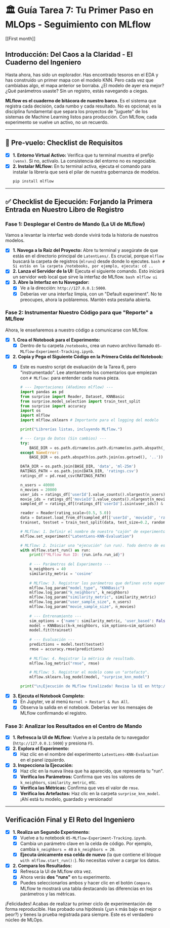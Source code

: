 # 🏛️ Guía Tarea 7: Tu Primer Paso en MLOps - Seguimiento con MLflow

[[First month]]

## Introducción: Del Caos a la Claridad - El Cuaderno del Ingeniero

Hasta ahora, has sido un explorador. Has encontrado tesoros en el EDA y has construido un primer mapa con el modelo KNN. Pero cada vez que cambiabas algo, el mapa anterior se borraba. ¿El modelo de ayer era mejor? ¿Qué parámetros usaste? Sin un registro, estás navegando a ciegas.

**MLflow es el cuaderno de bitácora de nuestro barco.** Es el sistema que registra cada decisión, cada rumbo y cada resultado. No es opcional; es la disciplina fundamental que separa los proyectos de "juguete" de los sistemas de Machine Learning listos para producción. Con MLflow, cada experimento se vuelve un activo, no un recuerdo.

---

## 🚦 Pre-vuelo: Checklist de Requisitos

- [x] **1. Entorno Virtual Activo:** Verifica que tu terminal muestra el prefijo `(venv)`. Si no, actívalo. La consistencia del entorno no es negociable.
- [x] **2. Instalar MLflow:** En tu terminal activa, ejecuta el comando para instalar la librería que será el pilar de nuestra gobernanza de modelos.
    ```bash
    pip install mlflow
    ```

---

## ✅ Checklist de Ejecución: Forjando la Primera Entrada en Nuestro Libro de Registro

### **Fase 1: Desplegar el Centro de Mando (La UI de MLflow)**

Vamos a levantar la interfaz web donde vivirá toda la historia de nuestros modelos.

- [x] **1. Navega a la Raíz del Proyecto:** Abre tu terminal y asegúrate de que estás en el directorio principal de `LatentLens/`. Es crucial, porque `mlflow` buscará la carpeta de registros (`mlruns`) desde donde lo ejecutes.
      ```bash
      # Si estás en la carpeta /notebooks, por ejemplo, ejecuta:
      cd .. 
      ```
- [x] **2. Lanza el Servidor de la UI:** Ejecuta el siguiente comando. Esto iniciará un servidor web local que sirve la interfaz de MLflow.
      ```bash
      mlflow ui
      ```
- [x] **3. Abre la Interfaz en tu Navegador:**
    - [x] Ve a la dirección: `http://127.0.0.1:5000`.
    - [x] Deberías ver una interfaz limpia, con un "Default experiment". No te preocupes, ahora la poblaremos. Mantén esta pestaña abierta.

### **Fase 2: Instrumentar Nuestro Código para que "Reporte" a MLflow**

Ahora, le enseñaremos a nuestro código a comunicarse con MLflow.

- [x] **1. Crea el Notebook para el Experimento:**
    - [x] Dentro de tu carpeta `/notebooks`, crea un nuevo archivo llamado `05-MLflow-Experiment-Tracking.ipynb`.
- [x] **2. Copia y Pega el Siguiente Código en la Primera Celda del Notebook:**
    - [x] Este es nuestro script de evaluación de la Tarea 6, pero "instrumentado". Lee atentamente los comentarios que empiezan con `# MLflow:` para entender cada nueva pieza.

      ```python
      # --- Importaciones (Añadimos mlflow) ---
      import pandas as pd
      from surprise import Reader, Dataset, KNNBasic
      from surprise.model_selection import train_test_split
      from surprise import accuracy
      import os
      import mlflow
      import mlflow.sklearn # Importante para el logging del modelo

      print("Librerías listas, incluyendo MLflow.")

      # --- Carga de Datos (Sin cambios) ---
      try:
          BASE_DIR = os.path.dirname(os.path.dirname(os.path.abspath(__file__)))
      except NameError:
          BASE_DIR = os.path.abspath(os.path.join(os.getcwd(), '..'))

      DATA_DIR = os.path.join(BASE_DIR, 'data', 'ml-25m')
      RATINGS_PATH = os.path.join(DATA_DIR, 'ratings.csv')
      ratings_df = pd.read_csv(RATINGS_PATH)

      n_users = 40000
      n_movies = 20000
      user_ids = ratings_df['userId'].value_counts().nlargest(n_users).index
      movie_ids = ratings_df['movieId'].value_counts().nlargest(n_movies).index
      sampled_df = ratings_df[(ratings_df['userId'].isin(user_ids)) & (ratings_df['movieId'].isin(movie_ids))]

      reader = Reader(rating_scale=(0.5, 5.0))
      data = Dataset.load_from_df(sampled_df[['userId', 'movieId', 'rating']], reader)
      trainset, testset = train_test_split(data, test_size=0.2, random_state=42)

      # MLflow: 1. Definir el nombre de nuestro "cajón" de experimentos.
      mlflow.set_experiment("LatentLens-KNN-Evaluation")

      # MLflow: 2. Iniciar una "ejecución" (un run). Todo dentro de este bloque `with` será registrado.
      with mlflow.start_run() as run:
          print(f"MLflow Run ID: {run.info.run_id}")
          
          # --- Parámetros del Experimento ---
          k_neighbors = 40
          similarity_metric = 'cosine'
          
          # MLflow: 3. Registrar los parámetros que definen este experimento.
          mlflow.log_param("model_type", "KNNBasic")
          mlflow.log_param("k_neighbors", k_neighbors)
          mlflow.log_param("similarity_metric", similarity_metric)
          mlflow.log_param("user_sample_size", n_users)
          mlflow.log_param("movie_sample_size", n_movies)
          
          # --- Entrenamiento ---
          sim_options = {'name': similarity_metric, 'user_based': False}
          model = KNNBasic(k=k_neighbors, sim_options=sim_options)
          model.fit(trainset)
          
          # --- Evaluación ---
          predictions = model.test(testset)
          rmse = accuracy.rmse(predictions)
          
          # MLflow: 4. Registrar la métrica de resultado.
          mlflow.log_metric("rmse", rmse)

          # MLflow: 5. Registrar el modelo como un "artefacto".
          mlflow.sklearn.log_model(model, "surprise_knn_model")

      print("\n¡Ejecución de MLflow finalizada! Revisa la UI en http://127.0.0.1:5000")
      ```

- [x] **3. Ejecuta el Notebook Completo:**
    - [x] En Jupyter, ve al menú `Kernel > Restart & Run All`.
    - [x] Observa la salida en el notebook. Deberías ver los mensajes de MLflow confirmando el registro.

### **Fase 3: Analizar los Resultados en el Centro de Mando**

- [x] **1. Refresca la UI de MLflow:** Vuelve a la pestaña de tu navegador (`http://127.0.0.1:5000`) y presiona `F5`.
- [x] **2. Explora el Experimento:**
    - [x] Haz clic en el nombre del experimento `LatentLens-KNN-Evaluation` en el panel izquierdo.
- [x] **3. Inspecciona la Ejecución:**
    - [x] Haz clic en la nueva línea que ha aparecido, que representa tu "run".
    - [x] **Verifica los Parámetros:** Confirma que ves los valores de `k_neighbors`, `similarity_metric`, etc.
    - [x] **Verifica las Métricas:** Confirma que ves el valor de `rmse`.
    - [x] **Verifica los Artefactos:** Haz clic en la carpeta `surprise_knn_model`. ¡Ahí está tu modelo, guardado y versionado!

---

## Verificación Final y El Reto del Ingeniero

- [x] **1. Realiza un Segundo Experimento:**
    - [x] Vuelve a tu notebook `05-MLflow-Experiment-Tracking.ipynb`.
    - [x] Cambia un parámetro clave en la celda de código. Por ejemplo, cambia `k_neighbors = 40` a `k_neighbors = 20`.
    - [x] **Ejecuta únicamente esa celda de nuevo** (la que contiene el bloque `with mlflow.start_run():`). No necesitas volver a cargar los datos.
- [x] **2. Compara los Resultados:**
    - [x] Refresca la UI de MLflow otra vez.
    - [x] Ahora verás **dos "runs"** en tu experimento.
    - [x] Puedes seleccionarlos ambos y hacer clic en el botón `Compare`. MLflow te mostrará una tabla destacando las diferencias en los parámetros y las métricas.

¡Felicidades! Acabas de realizar tu primer ciclo de experimentación de forma reproducible. Has probado una hipótesis (¿un `k` más bajo es mejor o peor?) y tienes la prueba registrada para siempre. Este es el verdadero núcleo de MLOps.
